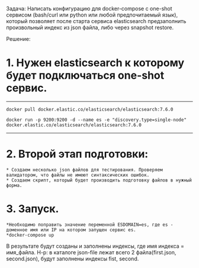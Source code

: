 Задача:
Написать конфигурацию для docker-compose с one-shot сервисом (bash/curl или python или любой предпочитаемый язык), который позволяет после старта сервиса elasticsearch предзаполнить произвольный индекс из json файла, либо через snapshot restore.

Решение:
# 1. Нужен elasticsearch к которому будет подключаться one-shot сервис.
---
    docker pull docker.elastic.co/elasticsearch/elasticsearch:7.6.0

    docker run -p 9200:9200 -d --name es -e "discovery.type=single-node" docker.elastic.co/elasticsearch/elasticsearch:7.6.0
---
# 2. Второй этап подготовки:
    * Создаем несколько json файлов для тестирования. Проверяем валидатором, что файлы не имеют синтаксических ошибок.
    * Создаем скрипт, который будет производить подготовку файлов в нужный форма.

# 3. Запуск.
    *Необходимо поправить значение переменной ESDOMAIN=es, где es - доменное имя или IP на котором запущен сервис es.
    *docker-compose up

В результате будут созданы и заполнены индексы, где имя индекса = имя_файла.
Н-р: в каталоге json-file лежат всего 2 файла(first.json, second.json), будут заполнены индексы fist, second.
